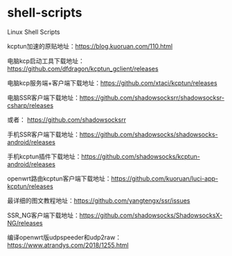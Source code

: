 # shell-scripts
Linux Shell Scripts

kcptun加速的原贴地址：https://blog.kuoruan.com/110.html

电脑kcp启动工具下载地址：https://github.com/dfdragon/kcptun_gclient/releases

电脑kcp服务端+客户端下载地址：https://github.com/xtaci/kcptun/releases

电脑SSR客户端下载地址：https://github.com/shadowsocksrr/shadowsocksr-csharp/releases

或者： https://github.com/shadowsocksrr

手机SSR客户端下载地址：https://github.com/shadowsocks/shadowsocks-android/releases

手机kcptun插件下载地址：https://github.com/shadowsocks/kcptun-android/releases

openwrt路由kcptun客户端下载地址：https://github.com/kuoruan/luci-app-kcptun/releases

最详细的图文教程地址：https://github.com/yangtengx/ssr/issues

SSR_NG客户端下载地址：https://github.com/shadowsocks/ShadowsocksX-NG/releases

编译openwrt版udpspeeder和udp2raw：https://www.atrandys.com/2018/1255.html
